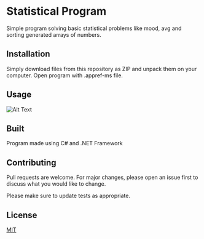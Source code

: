 # Statistical Program

Simple program solving basic statistical problems like mood, avg and sorting generated arrays of numbers.

## Installation

Simply download files from this repository as ZIP and unpack them on your computer. 
Open program with .appref-ms file.

## Usage
![Alt Text](http://g.recordit.co/8HuPeMiw59.gif)


## Built

Program made using C# and .NET Framework

## Contributing
Pull requests are welcome. For major changes, please open an issue first to discuss what you would like to change.

Please make sure to update tests as appropriate.

## License
[MIT](https://choosealicense.com/licenses/mit/)

